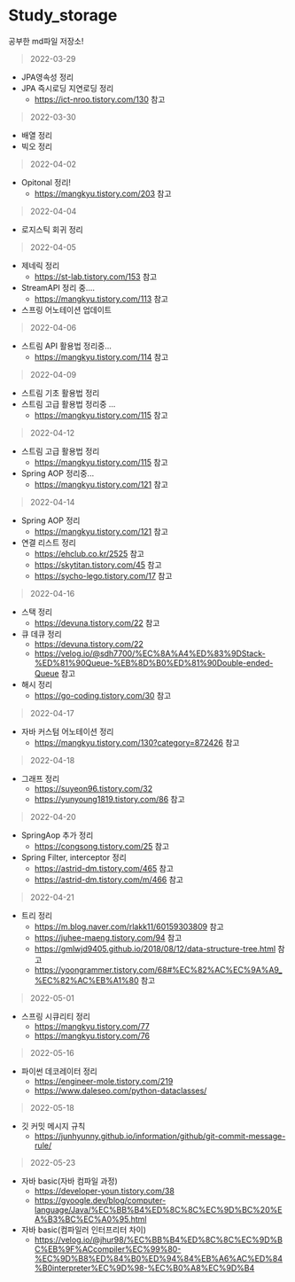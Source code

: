 # Study_storage
공부한 md파일 저장소!

> 2022-03-29    
- JPA영속성 정리
- JPA 즉시로딩 지연로딩 정리
  - https://ict-nroo.tistory.com/130  참고
> 2022-03-30
- 배열 정리
- 빅오 정리
> 2022-04-02
- Opitonal 정리!
  - https://mangkyu.tistory.com/203 참고
> 2022-04-04
- 로지스틱 회귀 정리
> 2022-04-05
- 제네릭 정리
  - https://st-lab.tistory.com/153 참고
- StreamAPI 정리 중....
  - https://mangkyu.tistory.com/113 참고
- 스프링 어노테이션 업데이트
> 2022-04-06
- 스트림 API 활용법 정리중...
  - https://mangkyu.tistory.com/114 참고
> 2022-04-09
- 스트림 기초 활용법 정리
- 스트림 고급 활용법 정리중 ...
  - https://mangkyu.tistory.com/115 참고
> 2022-04-12
- 스트림 고급 활용법 정리
  - https://mangkyu.tistory.com/115 참고
- Spring AOP 정리중...
  - https://mangkyu.tistory.com/121 참고
> 2022-04-14
- Spring AOP 정리
  - https://mangkyu.tistory.com/121 참고
- 연결 리스트 정리
  - https://ehclub.co.kr/2525 참고
  - https://skytitan.tistory.com/45 참고
  - https://sycho-lego.tistory.com/17 참고
> 2022-04-16
- 스택 정리
  - https://devuna.tistory.com/22 참고
- 큐 데큐 정리
  - https://devuna.tistory.com/22
  - https://velog.io/@sdh7700/%EC%8A%A4%ED%83%9DStack-%ED%81%90Queue-%EB%8D%B0%ED%81%90Double-ended-Queue 참고
- 해시 정리
  - https://go-coding.tistory.com/30 참고
> 2022-04-17
- 자바 커스텀 어노테이션 정리
  - https://mangkyu.tistory.com/130?category=872426 참고
> 2022-04-18
  - 그래프 정리
    - https://suyeon96.tistory.com/32
    - https://yunyoung1819.tistory.com/86 참고
> 2022-04-20
- SpringAop 추가 정리
  - https://congsong.tistory.com/25 참고
- Spring Filter, interceptor 정리
  - https://astrid-dm.tistory.com/465 참고
  - https://astrid-dm.tistory.com/m/466 참고
> 2022-04-21
- 트리 정리
  - https://m.blog.naver.com/rlakk11/60159303809 참고
  - https://juhee-maeng.tistory.com/94 참고
  - https://gmlwjd9405.github.io/2018/08/12/data-structure-tree.html 참고
  - https://yoongrammer.tistory.com/68#%EC%82%AC%EC%9A%A9_%EC%82%AC%EB%A1%80 참고
> 2022-05-01
- 스프링 시큐리티 정리
  - https://mangkyu.tistory.com/77
  - https://mangkyu.tistory.com/76
> 2022-05-16
  - 파이썬 데코레이터 정리
    - https://engineer-mole.tistory.com/219
    - https://www.daleseo.com/python-dataclasses/
> 2022-05-18
  - 깃 커밋 메시지 규칙
    - https://junhyunny.github.io/information/github/git-commit-message-rule/
> 2022-05-23
  - 자바 basic(자바 컴파일 과정)
    - https://developer-youn.tistory.com/38
    - https://gyoogle.dev/blog/computer-language/Java/%EC%BB%B4%ED%8C%8C%EC%9D%BC%20%EA%B3%BC%EC%A0%95.html
  - 자바 basic(컴파일러 인터프리터 차이)
    - https://velog.io/@jhur98/%EC%BB%B4%ED%8C%8C%EC%9D%BC%EB%9F%ACcompiler%EC%99%80-%EC%9D%B8%ED%84%B0%ED%94%84%EB%A6%AC%ED%84%B0interpreter%EC%9D%98-%EC%B0%A8%EC%9D%B4